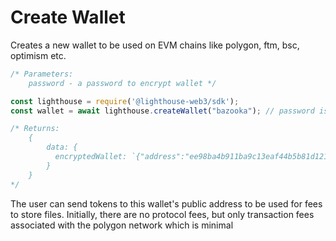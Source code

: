 # Create Wallet

Creates a new wallet to be used on EVM chains like polygon, ftm, bsc, optimism etc.

```javascript
/* Parameters:
    password - a password to encrypt wallet */

const lighthouse = require('@lighthouse-web3/sdk');
const wallet = await lighthouse.createWallet("bazooka"); // password is parameter here

/* Returns:
    {
        data: {
          encryptedWallet: `{"address":"ee98ba4b911ba9c13eaf44b5b81d1217bc8c0ee3","id":"f05692b3-f06d-4ed9-948b-93ab3260555e","version":3,"Crypto":{"cipher":"aes-128-ctr","cipherparams":{"iv":"5c469bc090e91849761a053e3c3792e0"},"ciphertext":"a5868bab7b10fbb0d74267ef97bdbb0f812b646954a16fc929a1621a27b084d2","kdf":"scrypt","kdfparams":{"salt":"bd96e53b53a61732533e3f77f16f3d73a450269bf2508f4878d4a0940180e89e","n":131072,"dklen":32,"p":1,"r":8},"mac":"bcde1c8a5e8b99ec3f214da88223da7f75f1d92c56f125352fae9207f34cebd9"},"x-ethers":{"client":"ethers.js","gethFilename":"UTC--2022-09-13T08-03-14.0Z--ee98ba4b911ba9c13eaf44b5b81d1217bc8c0ee3","mnemonicCounter":"effdf7fc9f51d1ca4d6c2ae771bfc4c6","mnemonicCiphertext":"41c68bf6c315ff02c5c95f26b15c5b63","path":"m/44'/60'/0'/0/0","locale":"en","version":"0.1"}}`
        }
    }
*/
```

The user can send tokens to this wallet's public address to be used for fees to store files. Initially, there are no protocol fees, but only transaction fees associated with the polygon network which is minimal
